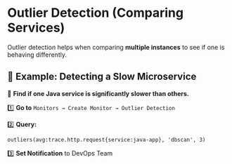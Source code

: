 # Outlier Detection (Comparing Services)

Outlier detection helps when comparing **multiple instances** to see if one is behaving differently.

## **🔹 Example: Detecting a Slow Microservice**

📌 **Find if one Java service is significantly slower than others.**

1️⃣ **Go to** `Monitors → Create Monitor → Outlier Detection`

2️⃣ **Query:**

```plaintext
outliers(avg:trace.http.request{service:java-app}, 'dbscan', 3)
```

3️⃣ **Set Notification** to DevOps Team
